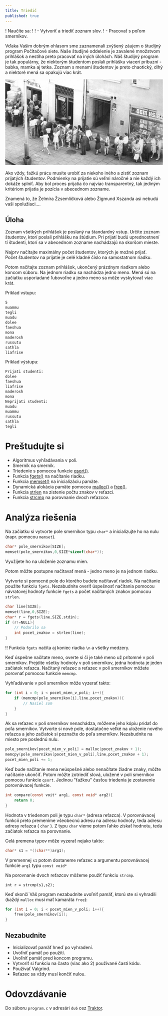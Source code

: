 ```yaml
---
title: Triedič
published: true
---
```


! Naučíte sa:
!
! - Vytvoriť a triediť zoznam slov.
! - Pracovať s poľom smerníkov.

Vďaka Vašim dobrým ohlasom sme zaznamenali zvýšený záujem o študijný
program Počítačové siete. Naše študijné oddelenie je zavalené množstvom
prihlášok a nestíha preto pracovať na iných úlohách. Náš študijný
program je tak populárny, že niektorým študentom poslali prihlášku
viacerí príbuzní - babka, mamka aj tetka. Zoznam s menami študentov je
preto chaotický, dlhý a niektoré mená sa opakujú viac krát.

![Public Domain](Kolejka.jpeg)

Ako vždy, ťažkú prácu musíte urobiť za niekoho iného a zistiť zoznam prijatých študentov. Podmienky na prijatie sú veľmi náročné a nie každý ich dokáže splniť. Aby bol proces prijatia čo najviac transparentný, tak jediným kritériom 
prijatia je pozícia v abecednom zozname. 

Znamená to, že Želmíra Žzsemličková alebo Žigmund Xszanda asi nebudú vaši spolužiaci.... 

## Úloha

Zoznam všetkých prihlášok je poslaný na štandardný vstup. 
Určite zoznam študentov, ktorí poslali prihlášku na štúdium.
Pri prijatí budú uprednostnení tí študenti, ktorí sa v abecednom zozname nachádzajú na skoršom mieste.

Najprv načítajte maximálny počet študentov, ktorých je možné prijať.  
Počet študentov na prijatie je celé kladné číslo na samostatnom riadku.

Potom načítajte zoznam prihlášok,
ukončený prázdnym riadkom alebo koncom súboru. Na jednom riadku sa nachádza jedno meno.
Mená sú na začiatku usporiadané ľubovoľne a jedno meno sa môže vyskytovať viac krát.

Príklad vstupu:


    5
    muammu
    tegli
    muadu
    dolee
    faeshua
    mona
    maderosh
    russutu
    sathla
    liafrise

Príklad výstupu:

    Prijati studenti:
    dolee
    faeshua
    liafrise
    maderosh
    mona
    Neprijati studenti:
    muadu
    muammu
    russutu
    sathla
    tegli


# Preštudujte si

  - Algoritmus vyhľadávania v poli.
  - Smerník na smerník.
  - Triedenie s pomocou funkcie
    [qsort()](http://www.cplusplus.com/reference/cstdlib/qsort).
  - Funkcia [fgets()](http://www.cplusplus.com/reference/cstdio/fgets/)
    na načítanie riadku.
  - Funkcia [memset()](http://www.cplusplus.com/reference/cstring/memset/) na
    inicializáciu pamäte.
  - Dynamická alokácia pamäte pomocou
    [malloc()](http://www.cplusplus.com/reference/cstdlib/malloc/) a
    [free()](http://www.cplusplus.com/reference/cstdlib/free).
  - Funkcia [strlen](http://www.cplusplus.com/reference/cstring/strlen)
    na zistenie počtu znakov v reťazci.
  - Funkcia [strcmp](http://www.cplusplus.com/reference/cstring/strcmp)
    na porovnanie dvoch reťazcov.

# Analýza riešenia

Na začiatku si vytvorte pole smerníkov typu `char*` a inicializujte ho na nulu (napr. pomocou `memset`). 

```c
char* pole_smernikov[SIZE];
memset(pole_smernikov,0,SIZE*sizeof(char*));
```

Využijete ho na uloženie zoznamu mien.

Potom môžte postupne načítavať mená - jedno meno je na jednom riadku. 

Vytvorte si pomocné pole do ktorého budete načítavať riadok.
Na načítanie použite funkciu `fgets`. Nezabudnite overiť úspešnosť
načítania pomocou návratovej hodnoty funkcie `fgets` a počet
načítaných znakov pomocou `strlen`.

```c
char line[SIZE];
memset(line,0,SIZE);
char* r = fgets(line,SIZE,stdin);
if (r!=NULL){
    // Podarilo sa
    int pocet_znakov = strlen(line);
}
```


!! Funkcia `fgets` načíta aj koniec riadka `\n` a všetky medzery.

Keď úspešne načítate meno, overte si či je také meno už prítomné v poli
smerníkov. Prejdite všetky hodnoty v poli smerníkov, jedna hodnota je jeden začiatok reťazca. Načítaný reťazec a reťazec v poli smerníkov
môžete porovnať pomocou funkcie `memcmp`.

Vyhľadávanie v poli smerníkov môže vyzerať takto:

``` c
for (int i = 0; i < pocet_mien_v_poli; i++){
    if (memcmp(pole_smernikov[i],line,pocet_znakov)){
        // Nasiel som
    }
}
```

Ak sa reťazec v poli smerníkov nenachádza, môžeme jeho kópiu pridať do
poľa smerníkov. Vytvorte si nové pole, dostatočne veľké na uloženie
nového reťazca a jeho začiatok si poznačte do poľa smerníkov.
Nezabudnite na miesto pre poslednú nulu.

``` c
pole_smernikov[pocet_mien_v_poli] = malloc(pocet_znakov + 1);
memcpy(pole_smernikov[pocet_mien_v_poli],line,pocet_znakov + 1);
pocet_mien_poli += 1;
```

Keď bude načítanie mena neúspešné alebo nenačítate žiadne znaky, môžte
načítanie ukončiť. Potom môžte zotriediť slová, uložené v poli
smerníkov pomocou funkcie `qsort`. Jedinou "ťažkou" časťou triedenia je zostavenie porovnávacej funkcie.

``` c
int compare(const voit* arg1, const void* arg2){
    return 0;
}
```

Hodnota v triedenom poli je typu `char*` (adresa reťazca). V
porovnávacej funkcii preto premeníme všeobecnú adresu na adresu
hodnoty, teda adresu adresy reťazca ( `char` ). Z typu `char`
vieme potom ľahko získať hodnotu, teda začiatok reťazca na porovnanie.

Celá premena typov môže vyzerať nejako takto:

``` c
char* s1 = *((char**)arg1);
```

V premennej `s1` potom dostaneme reťazec a argumentu porovnávacej funkcie `arg1` typu `const void*`

Na porovnanie dvoch reťazcov môžeme použiť funkciu `strcmp`.

```
int r = strcmp(s1,s2);
```

Keď skončí Váš program nezabudnite uvoľniť pamäť, ktorú ste si vyhradili (každý `malloc` musí mať kamaráta `free`):

``` c
for (int i = 0; i < pocet_mien_v_poli; i++){
    free(pole_smernikov[i]);
}
```

## Nezabudnite

  - Inicializovať pamäť hneď po vyhradení.
  - Uvoľniť pamäť po použití.
  - Uvoľniť pamäť pred koncom programu.
  - Vytvoriť si funkciu na často (viac ako 2) používané časti kódu.
  - Používať Valgrind.
  - Reťazec sa vždy musí končiť nulou.

# Odovzdávanie

Do súboru `program.c` v adresári `du6` cez [Traktor](https://traktor.kemt.fei.tuke.sk/#submit/153).


